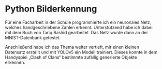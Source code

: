 
# Python Bilderkennung

Für eine Facharbeit in der Schule programmierte ich ein neuronales Netz, welches handgeschriebene Zahlen erkennt. Unterstützend habe ich dabei mit dem Buch von Tariq Rashid gearbeitet. Das Netz wurde dann an der MNIST-Datenbank getestet.

Anschließend habe ich das Thema weiter vertieft, mir einen kleinen Datensatz erstellt und mit YOLOv5 ein Modell trainiert. Dieses konnte in dem Handyspiel „Clash of Clans“ bestimmte zufällig generierte Objekte erkennen.

